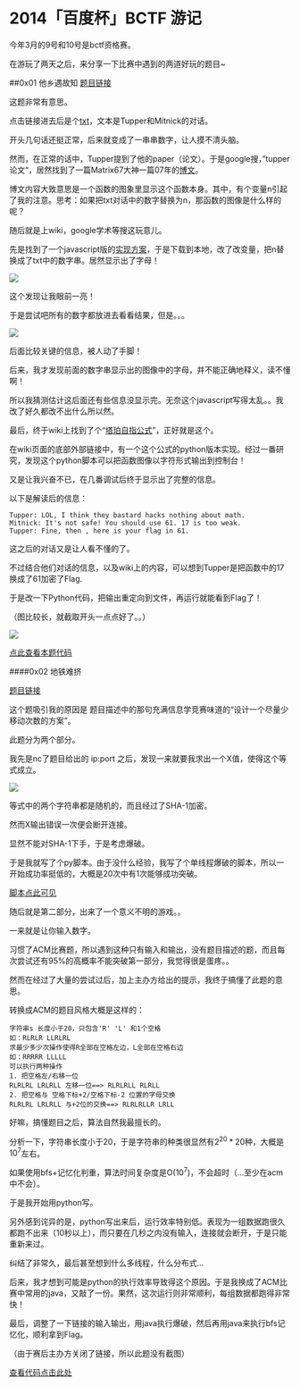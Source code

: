 # 2014「百度杯」BCTF 游记
今年3月的9号和10号是bctf资格赛。

在游玩了两天之后，来分享一下比赛中遇到的两道好玩的题目~

##0x01 他乡遇故知
[题目链接][8]

这题非常有意思。

点击链接进去后是个[txt][7]，文本是Tupper和Mitnick的对话。

开头几句话还挺正常，后来就变成了一串串数字，让人摸不清头脑。

然而，在正常的话中，Tupper提到了他的paper（论文）。于是google搜，”tupper 论文“，居然找到了一篇Matrix67大神一篇07年的[博文][1]。

博文内容大致意思是一个函数的图象里显示这个函数本身。其中，有个变量n引起了我的注意。思考：如果把txt对话中的数字替换为n，那函数的图像是什么样的呢？

随后就是上wiki，google学术等搜这玩意儿。

先是找到了一个javascript版的[实现方案][3]，于是下载到本地，改了改变量，把n替换成了txt中的数字串。居然显示出了字母！

<img src="http://bcs.duapp.com/blogbuk/tupper1.jpg"/>

这个发现让我眼前一亮！

于是尝试吧所有的数字都放进去看看结果，但是。。。

<img src="http://bcs.duapp.com/blogbuk/tupper2.jpg"/>

后面比较关键的信息，被人动了手脚！

后来，我才发现前面的数字串显示出的图像中的字母，并不能正确地释义，读不懂啊！

所以我猜测估计这后面还有些信息没显示完。无奈这个javascript写得太乱。。我改了好久都改不出什么所以然。

最后，终于wiki上找到了个“[塔珀自指公式][2]”，正好就是这个。

在wiki页面的底部外部链接中，有一个这个公式的python版本实现。经过一番研究，发现这个python脚本可以把函数图像以字符形式输出到控制台！

又是让我兴奋不已，在几番调试后终于显示出了完整的信息。

以下是解读后的信息：

    Tupper: LOL, I think they bastard hacks nothing about math.
    Mitnick: It's not safe! You should use 61. 17 is too weak.
    Tupper: Fine, then , here is your flag in 61.

这之后的对话又是让人看不懂的了。

不过结合他们对话的信息，以及wiki上的内容，可以想到Tupper是把函数中的17换成了61加密了Flag.

于是改一下Python代码，把输出重定向到文件，再运行就能看到Flag了！

（图比较长，就截取开头一点点好了。。）

<img src="http://bcs.duapp.com/blogbuk/tupper3.jpg"/>

[点此查看本题代码][4]

####0x02 地铁难挤

[题目链接][9]

这个题吸引我的原因是 题目描述中的那句充满信息学竞赛味道的“设计一个尽量少移动次数的方案”。

此题分为两个部分。

我先是nc了题目给出的 ip:port 之后，发现一来就要我求出一个X值，使得这个等式成立。

<img src="http://bcs.duapp.com/blogbuk/Subway1.jpg"/>

等式中的两个字符串都是随机的，而且经过了SHA-1加密。

然而X输出错误一次便会断开连接。

显然不能对SHA-1下手，于是考虑爆破。

于是我就写了个py脚本。由于没什么经验，我写了个单线程爆破的脚本，所以一开始成功率挺低的，大概是20次中有1次能够成功突破。

[脚本点此可见][5]

随后就是第二部分，出来了一个意义不明的游戏。。

一来就是让你输入数字。

习惯了ACM比赛题，所以遇到这种只有输入和输出，没有题目描述的题，而且每次尝试还有95%的高概率不能突破第一部分，我觉得很是蛋疼。。

然而在经过了大量的尝试过后，加上主办方给出的提示，我终于搞懂了此题的意思。

转换成ACM的题目风格大概是这样的：

    字符串s 长度小于20，只包含'R' 'L' 和1个空格
    如：RLRLR LLRLRL
    求最少多少次操作使得R全部在空格左边，L全部在空格右边
    如：RRRRR LLLLL
    可以执行两种操作
    1. 把空格左/右移一位
    RLRLRL LRLRLL 左移一位==> RLRLRLL RLRLL
    2. 把空格与 空格下标+2/空格下标-2 位置的字母交换
    RLRLRL LRLRLL 与+2位的交换==> RLRLRLLR LRLL

好嘛，搞懂题目之后，算法自然我最擅长的。

分析一下，字符串长度小于20，于是字符串的种类很显然有$2^{20}*20$种，大概是$10^7$左右。

如果使用bfs+记忆化判重，算法时间复杂度是O($10^7$)，不会超时（...至少在acm中不会）。

于是我开始用python写。

另外感到诧异的是，python写出来后，运行效率特别低。表现为一组数据跑很久都跑不出来（10秒以上），而只要在几秒之内没有输入，连接就会断开，于是只能重新来过。

纠结了非常久，最后甚至想到什么多线程，什么分布式...

后来，我才想到可能是python的执行效率导致得这个原因。于是我换成了ACM比赛中常用的java，又敲了一份。果然，这次运行则非常顺利，每组数据都跑得非常快！

最后，调整了一下链接的输入输出，用java执行爆破，然后再用java来执行bfs记忆化，顺利拿到Flag。

（由于赛后主办方关闭了链接，所以此题没有截图）

[查看代码点击此处][6]


[1]:http://www.matrix67.com/blog/archives/301
[2]:http://zh.wikipedia.org/wiki/%E5%A1%94%E7%8F%80%E8%87%AA%E6%8C%87%E5%85%AC%E5%BC%8F
[3]:http://web.aanet.com.au/superseed/ajmcrae/TupperPlot/TupperPlot.html
[4]:https://github.com/plusplus7/BCTF/blob/master/Tupper.py
[5]:https://github.com/plusplus7/BCTF/blob/master/Subway.py
[6]:https://github.com/plusplus7/BCTF/blob/master/Subway.java
[7]:http://bctf.cn/files/downloads/meeting-tupper_baaa58809f2a0435cb5f282ce4249fdf.txt
[8]:http://bctf.cn/problems/6
[9]:http://bctf.cn/problems/14